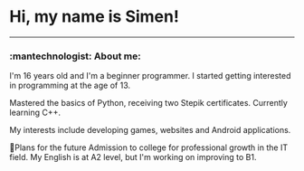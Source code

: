 
# Hi, my name is Simen!

---
### :mantechnologist: About me:

I'm 16 years old and I'm a beginner programmer. I started getting interested in programming at the age of 13.

Mastered the basics of Python, receiving two Stepik certificates. Currently learning C++.

My interests include developing games, websites and Android applications.

🌱Plans for the future
Admission to college for professional growth in the IT field.
My English is at A2 level, but I'm working on improving to B1.
